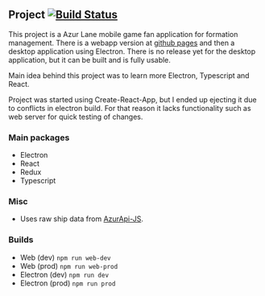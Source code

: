 ## Project [![Build Status](https://travis-ci.com/Rutle/fazla.svg?branch=master)](https://travis-ci.com/Rutle/fazla)

This project is a Azur Lane mobile game fan application for formation management. There is a webapp version at [github pages](http://rutle.github.io/fazla) and then a desktop application using Electron. There is no release yet for the desktop application, but it can be built and is fully usable.

Main idea behind this project was to learn more Electron, Typescript and React.

Project was started using Create-React-App, but I ended up ejecting it due to conflicts in electron build. For that reason
it lacks functionality such as web server for quick testing of changes.

### Main packages
* Electron
* React
* Redux
* Typescript
 
### Misc
* Uses raw ship data from [AzurApi-JS](https://azurapi.github.io/).

### Builds
* Web (dev)
`npm run web-dev`
* Web (prod)
`npm run web-prod`
* Electron (dev)
`npm run dev`
* Electron (prod)
`npm run prod`
